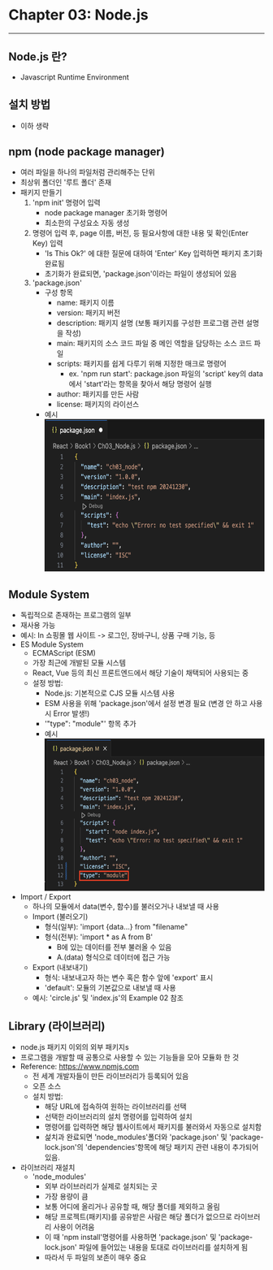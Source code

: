 # Chapter 03: Node.js

<hr/>

## Node.js 란? 
- Javascript Runtime Environment<br/>

## 설치 방법
- 이하 생략<br/>

## npm (node package manager)
- 여러 파일을 하나의 파일처럼 관리해주는 단위<br/>
- 최상위 폴더인 '루트 폴더' 존재<br/>
- 패키지 만들기<br/>
    1. 'npm init' 명령어 입력<br/>
        + node package manager 초기화 명령어<br/>
        + 최소한의 구성요소 자동 생성<br/>
    2. 명령어 입력 후, page 이름, 버전, 등 필요사항에 대한 내용 및 확인(Enter Key) 입력<br/>
        + 'Is This Ok?' 에 대한 질문에 대하여 'Enter' Key 입력하면 패키지 초기화 완료됨<br/>
        + 초기화가 완료되면, 'package.json'이라는 파일이 생성되어 있음<br/>
    3. 'package.json'  
        * 구성 항목<br/>
            + name: 패키지 이름<br/>
            + version: 패키지 버전<br/>
            + description: 패키지 설명 (보통 패키지를 구성한 프로그램 관련 설명을 작성)<br/>
            + main: 패키지의 소스 코드 파일 중 메인 역할을 담당하는 소스 코드 파일<br/>
            + scripts: 패키지를 쉽게 다루기 위해 지정한 매크로 명령어<br/>
                + ex. 'npm run start': package.json 파일의 'script' key의 data에서 'start'라는 항목을 찾아서 해당 명령어 실행 
            + author: 패키지를 만든 사람<br/>
            + license: 패키지의 라이선스<br/>
        * 예시<br/>
            <img src="./ex_packagejson_conf.png" width="600" height="300"/>

## Module System
- 독립적으로 존재하는 프로그램의 일부
- 재사용 가능
- 예시: In 쇼핑몰 웹 사이트 -> 로그인, 장바구니, 상품 구매 기능, 등
- ES Module System
    * ECMAScript (ESM)
    * 가장 최근에 개발된 모듈 시스템
    * React, Vue 등의 최신 프론트엔드에서 해당 기술이 채택되어 사용되는 중
    * 설정 방법:
        + Node.js: 기본적으로 CJS 모듈 시스템 사용
        + ESM 사용을 위해 'package.json'에서 설정 변경 필요 (변경 안 하고 사용 시 Error 발생!)
        + '"type": "module"' 항목 추가 
        + 예시<br/><img src="./ex_packagejson_esmset.png" width="600" height="300"/>
- Import / Export
    * 하나의 모듈에서 data(변수, 함수)를 불러오거나 내보낼 때 사용
    * Import (불러오기)
        + 형식(일부): 'import {data...} from "filename"
        + 형식(전부): 'import * as A from B'
            + B에 있는 데이터를 전부 불러올 수 있음
            + A.(data) 형식으로 데이터에 접근 가능
    * Export (내보내기)
        + 형식: 내보내고자 하는 변수 혹은 함수 앞에 'export' 표시 
        + 'default': 모듈의 기본값으로 내보낼 때 사용
    * 예시: 'circle.js' 및 'index.js'의 Example 02 참조

## Library (라이브러리) 
- node.js 패키지 이외의 외부 패키지s
- 프로그램을 개발할 때 공통으로 사용할 수 있는 기능들을 모아 모듈화 한 것 
- Reference: https://www.npmjs.com 
    + 전 세계 개발자들이 만든 라이브러리가 등록되어 있음 
    + 오픈 소스 
    + 설치 방법:
        + 해당 URL에 접속하여 원하는 라이브러리를 선택
        + 선택한 라이브러리의 설치 명령어를 입력하여 설치 
        + 명령어를 입력하면 해당 웹사이트에서 패키지를 불러와서 자동으로 설치함
        + 섩치과 완료되면 'node_modules'폴더와 'package.json' 및 'package-lock.json'의 'dependencies'항목에 해당 패키지 관련 내용이 추가되어 있음. 
- 라이브러리 재설치 
    + 'node_modules' 
        + 외부 라이브러리가 실제로 설치되는 곳 
        + 가장 용량이 큼
        + 보통 어디에 올리거나 공유할 때, 해당 폴더를 제외하고 올림
        + 해당 프로젝트(패키지)를 공유받은 사람은 해당 폴더가 없으므로 라이브러리 사용이 어려움
        + 이 때 'npm install'명령어를 사용하면 'package.json' 및 'package-lock.json' 파일에 들어있는 내용을 토대로 라이브러리를 설치하게 됨
        + 따라서 두 파일의 보존이 매우 중요  